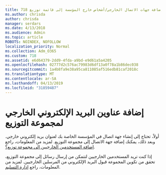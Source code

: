 ```yaml
---
title: 718 إضافة جهات الاتصال الخارجي/أشخاص خارج المؤسسة إلى قائمة توزيع
ms.author: chrisda
author: chrisda
manager: serdars
ms.date: 4/13/2018
ms.audience: Admin
ms.topic: article
ROBOTS: NOINDEX, NOFOLLOW
localization_priority: Normal
ms.collection: Adm_O365
ms.custom: 718
ms.assetid: e6d64379-2dd9-4fda-a9bd-e9d61a5a4205
ms.openlocfilehash: 02777d2c576ac79983d6df13a0f78a1b86dec038
ms.sourcegitcommit: 1a4b8fa9e38a95ca811085af516edb81caf2018c
ms.translationtype: MT
ms.contentlocale: ar-SA
ms.lasthandoff: 04/13/2019
ms.locfileid: "31859487"
---
```

# <a name="add-external-email-addresses-to-a-distribution-group"></a>إضافة عناوين البريد الإلكتروني الخارجي لمجموعة التوزيع

أولاً، تحتاج إلى إنشاء جهة اتصال في المؤسسة الخاصة بك لعنوان بريد إلكتروني خارجي. وبعد ذلك، يمكنك إضافة جهة الاتصال إلى مجموعة التوزيع. لمزيد من المعلومات، راجع [إضافة المستخدمين الخارجيين إلى مجموعة توزيع؟](https://support.office.com/client/caa0f310-0bb7-48e3-8ad2-cb358b53bbba).

إذا كنت تريد المستخدمين الخارجيين لتتمكن من إرسال رسائل إلى مجموعة التوزيع، تحقق من تكوين المجموعة قبول البريد الإلكتروني من المرسلين الخارجيين. لمزيد من المعلومات، راجع [إدارة التسليم](https://technet.microsoft.com/library/bb124513.aspx#deliverymanagement).

